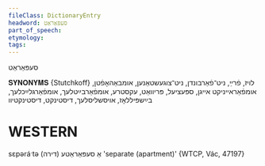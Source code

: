 ```yaml
---
fileClass: DictionaryEntry
headword: סעפּאַראַט
part_of_speech: 
etymology: 
tags: 
---
```

סעפּאַראַט

𝐒𝐘𝐍𝐎𝐍𝐘𝐌𝐒 {Stutchkoff}
לויז, פֿרײַ, ניט־פֿאַרבונדן, ניט־צוגעשטאַנען, אומבאַהאָפֿטן, אומפֿאַראייניקט
אייגן, ספּעציעל, פּריוואַט, עקסטרע, אומפֿאַרבײַטלעך, אומפֿאַרגלײַכלעך, בײַשפּיללאָז, אויסשליסלעך, דיסטינקט, דיסטינקטיוו

WESTERN
========

sɛpəráˑtə אַ סעפּאַראַטע (דירה) 'separate (apartment)' {WTCP, Vác, 47197}
